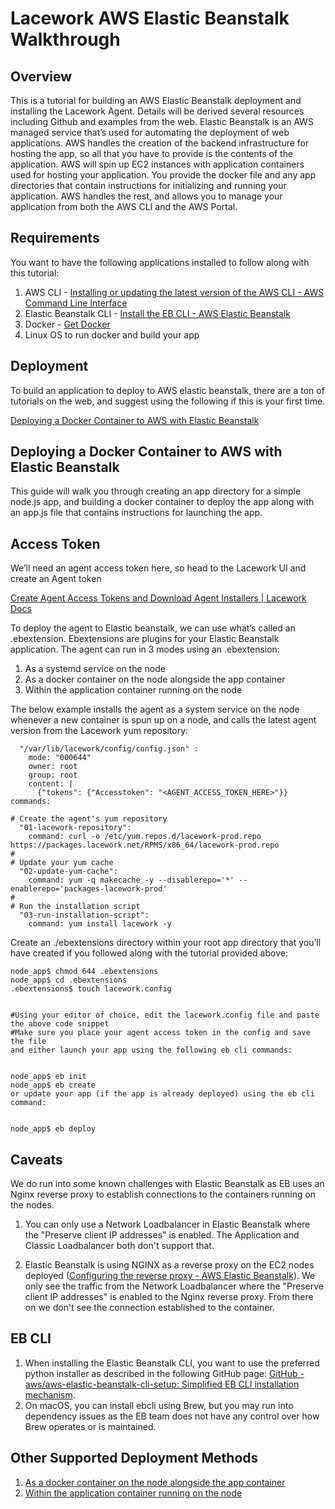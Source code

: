 # Lacework AWS Elastic Beanstalk Walkthrough

## Overview
This is a tutorial for building an AWS Elastic Beanstalk deployment and installing the Lacework Agent. Details will be derived several resources including Github and examples from the web. Elastic Beanstalk is an AWS managed service that’s used for automating the deployment of web applications. AWS handles the creation of the backend infrastructure for hosting the app, so all that you have to provide is the contents of the application. AWS will spin up EC2 instances with application containers used for hosting your application. You provide the docker file and any app directories that contain instructions for initializing and running your application. AWS handles the rest, and allows you to manage your application from both the AWS CLI and the AWS Portal. 

## Requirements
You want to have the following applications installed to follow along with this tutorial:

1. AWS CLI - [Installing or updating the latest version of the AWS CLI - AWS Command Line Interface](https://docs.aws.amazon.com/cli/latest/userguide/getting-started-install.html)  
2. Elastic Beanstalk CLI - [Install the EB CLI - AWS Elastic Beanstalk](https://docs.aws.amazon.com/elasticbeanstalk/latest/dg/eb-cli3-install.html)  
3. Docker - [Get Docker](https://docs.docker.com/get-docker/) 
4. Linux OS to run docker and build your app

## Deployment
To build an application to deploy to AWS elastic beanstalk, there are a ton of tutorials on the web, and suggest using the following if this is your first time.

[Deploying a Docker Container to AWS with Elastic Beanstalk](https://sommershurbaji.medium.com/deploying-a-docker-container-to-aws-with-elastic-beanstalk-28adfd6e7e95)

## Deploying a Docker Container to AWS with Elastic Beanstalk  

This guide will walk you through creating an app directory for a simple node.js app, and building a docker container to deploy the app along with an app.js file that contains instructions for launching the app. 

## Access Token
We’ll need an agent access token here, so head to the Lacework UI and create an Agent token

[Create Agent Access Tokens and Download Agent Installers | Lacework Docs](https://docs.lacework.com/create-agent-access-tokens-and-download-agent-installers)
 
To deploy the agent to Elastic beanstalk, we can use what’s called an .ebextension. Ebextensions are plugins for your Elastic Beanstalk application. The agent can run in 3 modes using an .ebextension:

1. As a systemd service on the node
2. As a docker container on the node alongside the app container
3. Within the application container running on the node

The below example installs the agent as a system service on the node whenever a new container is spun up on a node, and calls the latest agent version from the Lacework yum repository:


```files:
  "/var/lib/lacework/config/config.json" :
    mode: "000644"
    owner: root
    group: root
    content: |
      {"tokens": {"Accesstoken": "<AGENT_ACCESS_TOKEN_HERE>"}}
commands:

# Create the agent's yum repository
  "01-lacework-repository":
    command: curl -o /etc/yum.repos.d/lacework-prod.repo https://packages.lacework.net/RPMS/x86_64/lacework-prod.repo
#
# Update your yum cache
  "02-update-yum-cache":
    command: yum -q makecache -y --disablerepo='*' --enablerepo='packages-lacework-prod'
#
# Run the installation script
  "03-run-installation-script":
    command: yum install lacework -y
```

 

Create an ./ebextensions directory within your root app directory that you’ll have created if you followed along with the tutorial provided above:


```node_app$ mkdir .ebextensions
node_app$ chmod 644 .ebextensions
node_app$ cd .ebextensions
.ebextensions$ touch lacework.config


#Using your editor of choice, edit the lacework.config file and paste the above code snippet
#Make sure you place your agent access token in the config and save the file
and either launch your app using the following eb cli commands:


node_app$ eb init
node_app$ eb create
or update your app (if the app is already deployed) using the eb cli command:


node_app$ eb deploy
```

## Caveats
We do run into some known challenges with Elastic Beanstalk as EB uses an Nginx reverse proxy to establish connections to the containers running on the nodes. 

1. You can only use a Network Loadbalancer in Elastic Beanstalk where the "Preserve client IP addresses" is enabled. The Application and Classic Loadbalancer both don't support that.

2. Elastic Beanstalk is using NGINX as a reverse proxy on the EC2 nodes deployed ([Configuring the reverse proxy - AWS Elastic Beanstalk](https://docs.aws.amazon.com/elasticbeanstalk/latest/dg/java-se-nginx.html)). We only see the traffic from the Network Loadbalancer where the "Preserve client IP addresses" is enabled to the Nginx reverse proxy. From there on we don't see the connection established to the container.

## EB CLI
1. When installing the Elastic Beanstalk CLI, you want to use the preferred python installer as described in the following GitHub page: [GitHub - aws/aws-elastic-beanstalk-cli-setup: Simplified EB CLI installation mechanism](https://github.com/aws/aws-elastic-beanstalk-cli-setup).  
2. On macOS, you can install ebcli using Brew, but you may run into dependency issues as the EB team does not have any control over how Brew operates or is maintained.  


## Other Supported Deployment Methods
1. [As a docker container on the node alongside the app container](https://github.com/automatecloud/lacework-aws-elastic-beanstalk/tree/main/my-tweet-app)
2. [Within the application container running on the node](https://github.com/automatecloud/lacework-aws-elastic-beanstalk/tree/main/my-tweet-app-insidecontainer)
